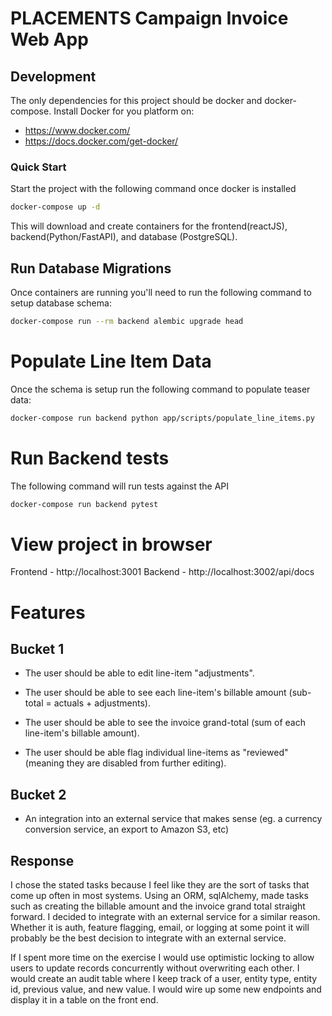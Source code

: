# PLACEMENTS Campaign Invoice Web App

## Development

The only dependencies for this project should be docker and docker-compose. Install Docker for you platform on:
- https://www.docker.com/
- https://docs.docker.com/get-docker/

### Quick Start

Start the project with the following command once docker is installed

```bash
docker-compose up -d
```
This will download and create containers for the frontend(reactJS), backend(Python/FastAPI), and database (PostgreSQL).

## Run Database Migrations
Once containers are running you'll need to run the following command to setup database schema:
```bash
docker-compose run --rm backend alembic upgrade head
```

# Populate Line Item Data
Once the schema is setup run the following command to populate teaser data:
```bash
docker-compose run backend python app/scripts/populate_line_items.py
```

# Run Backend tests
The following command will run tests against the API
```bash
docker-compose run backend pytest
```

# View project in browser
Frontend - http://localhost:3001
Backend - http://localhost:3002/api/docs


# Features
## Bucket 1
- The user should be able to edit line-item "adjustments".

- The user should be able to see each line-item's billable amount (sub-
total = actuals + adjustments).

- The user should be able to see the invoice grand-total (sum of each
line-item's billable amount).

- The user should be able flag individual line-items as
"reviewed" (meaning they are disabled from further editing).

## Bucket 2
- An integration into an external service that makes sense (eg. a
currency conversion service, an export to Amazon S3, etc)

## Response
I chose the stated tasks because I feel like they are the sort of tasks that come up often in most systems. Using an ORM, sqlAlchemy, made tasks such as creating the billable amount and the invoice grand total straight forward. I decided to integrate with an external service for a similar reason. Whether it is auth, feature flagging, email, or logging at some point it will probably be the best decision to integrate with an external service.

If I spent more time on the exercise I would use optimistic locking to allow users to update records concurrently without overwriting each other. I would create an audit table where I keep track of a user, entity type, entity id, previous value, and new value. I would wire up some new endpoints and display it in a table on the front end.



